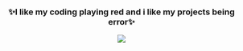 <h3 align="center"> ✨I like my coding playing red and i like my projects being error✨</h3>

<p align="center">
<img src="https://media2.giphy.com/media/v1.Y2lkPTc5MGI3NjExaW1raHdqanFpd3llbzloMTk4azJkM3B4ZGZ2bjNod3hpaHhreW45NCZlcD12MV9pbnRlcm5hbF9naWZfYnlfaWQmY3Q9Zw/5Zesu5VPNGJlm/giphy.gif"> 
</p>
<!---
KeyndraPrawira/KeyndraPrawira is a ✨ special ✨ repository because its `README.md` (this file) appears on your GitHub profile.
You can click the Preview link to take a look at your changes.
--->
